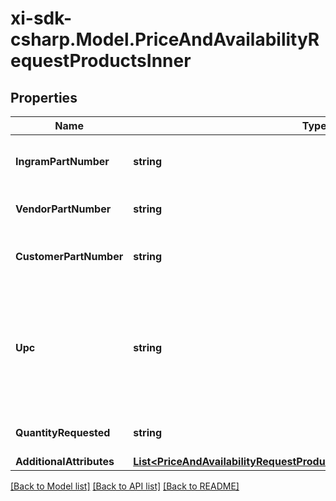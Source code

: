 # xi-sdk-csharp.Model.PriceAndAvailabilityRequestProductsInner

## Properties

Name | Type | Description | Notes
------------ | ------------- | ------------- | -------------
**IngramPartNumber** | **string** | Ingram Micro unique part number for the product. | [optional] 
**VendorPartNumber** | **string** | Vendor’s part number for the product. | [optional] 
**CustomerPartNumber** | **string** | Reseller/end-user’s part number for the product. | [optional] 
**Upc** | **string** | The UPC code for the product. Consists of 12 numeric digits that are uniquely assigned to each trade item. | [optional] 
**QuantityRequested** | **string** | Number of quantity of the Product. | [optional] 
**AdditionalAttributes** | [**List&lt;PriceAndAvailabilityRequestProductsInnerAdditionalAttributesInner&gt;**](PriceAndAvailabilityRequestProductsInnerAdditionalAttributesInner.md) |  | [optional] 

[[Back to Model list]](../README.md#documentation-for-models) [[Back to API list]](../README.md#documentation-for-api-endpoints) [[Back to README]](../README.md)

